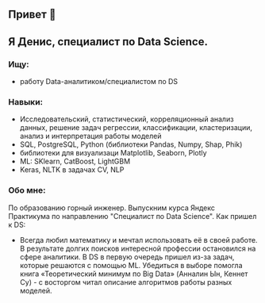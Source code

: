 ## Привет 👋
## Я Денис, специалист по Data Science.

### Ищу:
- работу Data-аналитиком/специалистом по DS

### Навыки:
- Исследовательский, статистический, корреляционный анализ данных, решение задач регрессии, классификации, кластеризации, анализ и интерпретация работы моделей
- SQL, PostgreSQL, Python (библиотеки Pandas, Numpy, Shap, Phik)
- библиотеки для визуализаци Matplotlib, Seaborn, Plotly
- ML: SKlearn, CatBoost, LightGBM
- Keras, NLTK в задачах CV, NLP

### Обо мне:
По образованию горный инженер. Выпускним курса Яндекс Практикума по направлению "Специалист по Data Science".
Как пришел к DS: 
- Всегда любил математику и мечтал использовать её в своей работе. В результате долгих поисков интересной профессии остановился на сфере аналитики. В DS в первую очередь пришел из-за задач, которые решаются с помощью ML. 
Убедиться в выборе помогла книга «Теоретический минимум по Big Data» (Анналин Ын, Кеннет Су) - с восторгом читал описание алгоритмов работы разных моделей.
